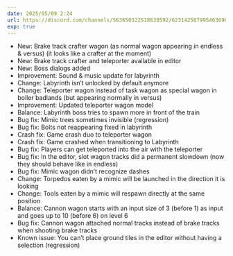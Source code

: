 ```yaml
---
date: 2025/05/09 2:24
url: https://discord.com/channels/563650322518638592/623142507995463690/1370088927981080647
exp: true
---
```

- New: Brake track crafter wagon (as normal wagon appearing in endless & versus) (it looks like a crafter at the moment)
- New: Brake track crafter and teleporter available in editor
- New: Boss dialogs added
- Improvement: Sound & music update for labyrinth
- Change: Labyrinth isn’t unlocked by default anymore
- Change: Teleporter wagon instead of task wagon as special wagon in boiler badlands (but appearing normally in versus)
- Improvement: Updated teleporter wagon model
- Balance: Labyrinth boss tries to spawn more in front of the train
- Bug fix: Mimic trees sometimes invisible (regression)
- Bug fix: Bolts not reappearing fixed in labyrinth
- Crash fix: Game crash duo to teleporter wagon
- Crash fix: Game crashed when transitioning to Labyrinth
- Bug fix: Players can get teleported into the air with the teleporter
- Bug fix: In the editor, slot wagon tracks did a permanent slowdown (now they should behave like in endless)
- Bug fix: Mimic wagon didn’t recognize dashes
- Change: Torpedos eaten by a mimic will be launched in the direction it is looking
- Change: Tools eaten by a mimic will respawn directly at the same position
- Balance: Cannon wagon starts with an input size of 3 (before 1) as input and goes up to 10 (before 6) on level 6
- Bug fix: Cannon wagon attached normal tracks instead of brake tracks when shooting brake tracks
- Known issue: You can’t place ground tiles in the editor without having a selection (regression)